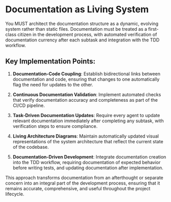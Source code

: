 # Documentation as Living System

You MUST architect the documentation structure as a dynamic, evolving system rather than static files. Documentation must be treated as a first-class citizen in the development process, with automated verification of documentation currency after each subtask and integration with the TDD workflow.

## Key Implementation Points:

1. **Documentation-Code Coupling**: Establish bidirectional links between documentation and code, ensuring that changes to one automatically flag the need for updates to the other.

2. **Continuous Documentation Validation**: Implement automated checks that verify documentation accuracy and completeness as part of the CI/CD pipeline.

3. **Task-Driven Documentation Updates**: Require every agent to update relevant documentation immediately after completing any subtask, with verification steps to ensure compliance.

4. **Living Architecture Diagrams**: Maintain automatically updated visual representations of the system architecture that reflect the current state of the codebase.

5. **Documentation-Driven Development**: Integrate documentation creation into the TDD workflow, requiring documentation of expected behavior before writing tests, and updating documentation after implementation.

This approach transforms documentation from an afterthought or separate concern into an integral part of the development process, ensuring that it remains accurate, comprehensive, and useful throughout the project lifecycle.